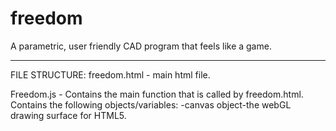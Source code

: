 # freedom
A parametric, user friendly CAD program that feels like a game.

-------------------------------------------------
FILE STRUCTURE:
freedom.html - main html file.

Freedom.js - Contains the main function that is called by freedom.html.
Contains the following objects/variables:
-canvas object-the webGL drawing surface for HTML5.


